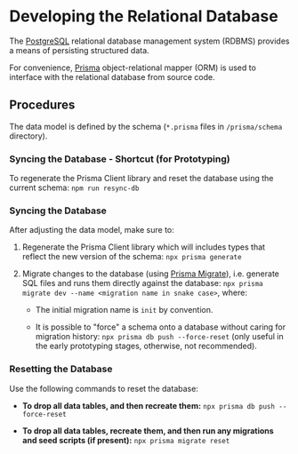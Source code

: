 # Developing the Relational Database

The [PostgreSQL](https://www.postgresql.org/about/) relational database management system (RDBMS) provides a means of persisting structured data.

For convenience, [Prisma](https://www.prisma.io/docs/orm/overview) object-relational mapper (ORM) is used to interface with the relational database from source code.

## Procedures

The data model is defined by the schema (`*.prisma` files in `/prisma/schema` directory).

### Syncing the Database - Shortcut (for Prototyping)

To regenerate the Prisma Client library and reset the database using the current schema: `npm run resync-db`

### Syncing the Database

After adjusting the data model, make sure to:

1. Regenerate the Prisma Client library which will includes types that reflect the new version of the schema: `npx prisma generate`

2. Migrate changes to the database (using [Prisma Migrate](https://www.prisma.io/docs/orm/prisma-migrate)), i.e. generate SQL files and runs them directly against the database: `npx prisma migrate dev --name <migration name in snake case>`, where:

    * The initial migration name is `init` by convention.

    * It is possible to "force" a schema onto a database without caring for migration history: `npx prisma db push --force-reset` (only useful in the early prototyping stages, otherwise, not recommended).

### Resetting the Database

Use the following commands to reset the database:

* **To drop all data tables, and then recreate them:**
`npx prisma db push --force-reset`

* **To drop all data tables, recreate them, and then run any migrations and seed scripts (if present):**
`npx prisma migrate reset`
